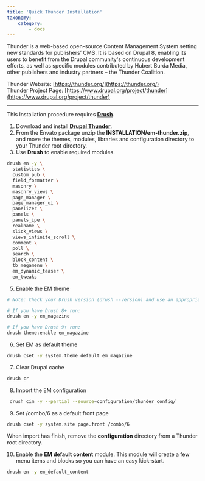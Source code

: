 ```yaml
---
title: 'Quick Thunder Installation'
taxonomy:
    category:
        - docs
---
```


Thunder is a web-based open-source Content Management System setting new standards for publishers’ CMS. It is based on Drupal 8, enabling its users to benefit from the Drupal community's continuous development efforts, as well as specific modules contributed by Hubert Burda Media, other publishers and industry partners – the Thunder Coalition.

Thunder Website: [https://thunder.org/](https://thunder.org/)<br>
Thunder Project Page: [https://www.drupal.org/project/thunder](https://www.drupal.org/project/thunder)

<hr>

This Installation procedure requires [**Drush**](https://www.drush.org/).

1. Download and install [**Drupal Thunder**](https://www.drupal.org/project/thunder).
2. From the Envato package unzip the **INSTALLATION/em-thunder.zip**, and move the themes, modules, libraries and configuration directory to your Thunder root directory.
4. Use **Drush** to enable required modules.

```sh
drush en -y \
  statistics \
  custom_pub \
  field_formatter \
  masonry \
  masonry_views \
  page_manager \
  page_manager_ui \
  panelizer \
  panels \
  panels_ipe \
  realname \
  slick_views \
  views_infinite_scroll \
  comment \
  poll \
  search \
  block_content \
  tb_megamenu \
  em_dynamic_teaser \
  em_tweaks
```

5. Enable the EM theme

```sh
# Note: Check your Drush version (drush --version) and use an appropriate command to enable the theme:

# If you have Drush 8+ run:
drush en -y em_magazine

# If you have Drush 9+ run:
drush theme:enable em_magazine
```

6. Set EM as default theme

```sh
drush cset -y system.theme default em_magazine
```

7. Clear Drupal cache

```sh
drush cr
```

8. Import the EM configuration

```sh
 drush cim -y --partial --source=configuration/thunder_config/
```

9. Set /combo/6 as a default front page

```sh
drush cset -y system.site page.front /combo/6
```
When import has finish, remove the **configuration** directory from a Thunder root directory.

10. Enable the **EM default content** module. This module will create a few menu items and blocks so you can have an easy kick-start.

```sh
drush en -y em_default_content
```

